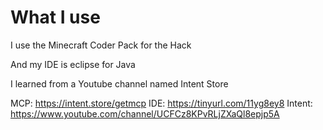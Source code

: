 # What I use

I use the Minecraft Coder Pack for the Hack

And my IDE is eclipse for Java

I learned from a Youtube channel named Intent Store

MCP: https://intent.store/getmcp
    IDE: https://tinyurl.com/11yg8ey8 
        Intent: https://www.youtube.com/channel/UCFCz8KPvRLjZXaQl8epjp5A
